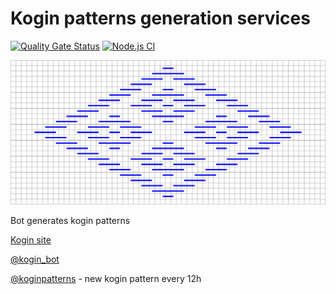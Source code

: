# Kogin patterns generation services

[![Quality Gate Status](https://sonarcloud.io/api/project_badges/measure?project=longdog_kogin_bot&metric=alert_status)](https://sonarcloud.io/dashboard?id=longdog_kogin_bot) [![Node.js CI](https://github.com/longdog/kogin_bot/actions/workflows/node.js.yml/badge.svg)](https://github.com/longdog/kogin_bot/actions/workflows/node.js.yml)

![Kogin pattern](./test.png)

Bot generates kogin patterns

[Kogin site](https://kogin.longdog.us)

[@kogin_bot](https://t.me/kogin_bot)

[@koginpatterns](https://t.me/koginpatterns) - new kogin pattern every 12h